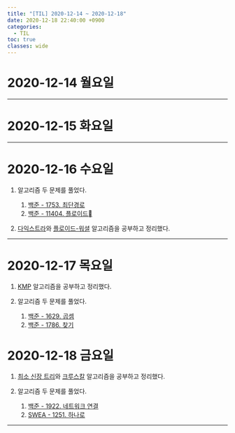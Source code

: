 ```yaml
---
title: "[TIL] 2020-12-14 ~ 2020-12-18"
date: 2020-12-18 22:40:00 +0900
categories:
  - TIL
toc: true
classes: wide
---
```


# 2020-12-14 월요일

---

# 2020-12-15 화요일

---

# 2020-12-16 수요일

1. 알고리즘 두 문제를 풀었다.

   1. [백준 - 1753. 최단경로](http://ddb8036631.github.io/boj/백준_1753_최단경로)
   2. [백준 - 11404. 플로이드](http://ddb8036631.github.io/boj/백준_11404_플로이드)

2. [다익스트라](http://ddb8036631.github.io/알고리즘/다익스트라)와 [플로이드-워셜](http://ddb8036631.github.io/알고리즘/플로이드-워셜) 알고리즘을 공부하고 정리했다.

---

# 2020-12-17 목요일

1. [KMP](http://ddb8036631.github.io/알고리즘/KMP1) 알고리즘을 공부하고 정리했다.

2. 알고리즘 두 문제를 풀었다.
   1. [백준 - 1629. 곱셈](http://ddb8036631.github.io/boj/백준_1629_곱셈)
   2. [백준 - 1786. 찾기](http://ddb8036631.github.io/boj/백준_1786_찾기)

# 2020-12-18 금요일

1. [최소 신장 트리](http://ddb8036631.github.io/알고리즘/최소-신장-트리)와 [크루스칼](http://ddb8036631.github.io/알고리즘/최소-신장-트리) 알고리즘을 공부하고 정리했다.

2. 알고리즘 두 문제를 풀었다.
    1. [백준 - 1922. 네트워크 연결](http://ddb8036631.github.io/boj/백준_1922_네트워크-연결)
    2. [SWEA - 1251. 하나로](http://ddb8036631.github.io/swea/SWEA_1251_하나로)

---
